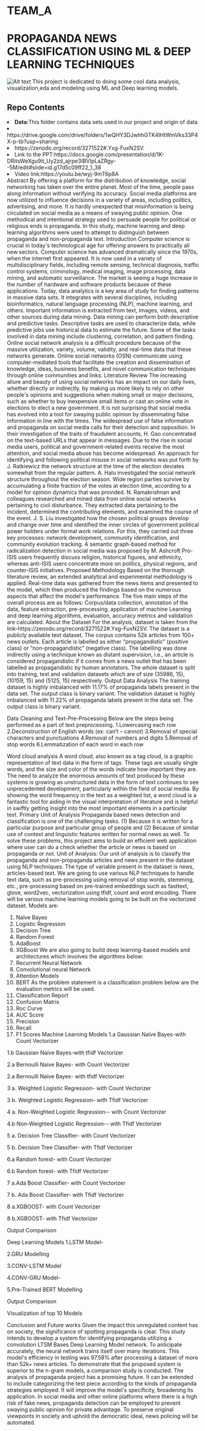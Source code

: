 # TEAM_A
# PROPAGANDA NEWS CLASSIFICATION USING ML & DEEP LEARNING TECHNIQUES
![Alt text](https://github.com/DATA-606-FALL-2022/TEAM_A/blob/main/images/Screenshot_20221029_022630.png)
This project is dedicated to doing some cool data analysis, visualization,eda and modeling using ML and Deep learning models.
## Repo Contents
  <li><b>Data:</b>This folder  contains  data sets used in our project and origin of data
  <li> https://drive.google.com/drive/folders/1wQHY3DJwhhGTK4lHtWmVks33P4X-p-tb?usp=sharing</li>
   <li> https://zenodo.org/record/3271522#.Yxg-FuxN2SV.</li>
  <li>Link to the PPT:https://docs.google.com/presentation/d/1K-DRitsWeXgu9it_Uy2zd_ajrpe3IBVIpLaZRgy--5M/edit#slide=id.g17d5c09ff22_1_38
<li>Video link:https://youtu.be/wyj-9mT6p8A</li>
Abstract 
By offering a platform for the distribution of knowledge, social networking has taken over the entire planet. Most of the time, people pass along information without verifying its accuracy. Social media platforms are now utilized to influence decisions in a variety of areas, including politics, advertising, and more. It is hardly unexpected that misinformation is being circulated on social media as a means of swaying public opinion.
One methodical and intentional strategy used to persuade people for political or religious ends is propaganda. In this study, machine learning and deep learning algorithms were used to attempt to distinguish between propaganda and non-propaganda text.
Introduction
Computer science is crucial in today's technological age for offering answers to practically all new sectors. Computer science has advanced dramatically since the 1970s, when the internet first appeared. It is now used in a variety of multidisciplinary fields, including remote sensing, technical diagnosis, traffic control systems, criminology, medical imaging, image processing, data mining, and automatic surveillance. The market is seeing a huge increase in the number of hardware and software products because of these applications. Today, data analytics is a key area of study for finding patterns in massive data sets. It integrates with several disciplines, including bioinformatics, natural language processing (NLP), machine learning, and others.
Important information is extracted from text, images, videos, and other sources during data mining. Data mining can perform both descriptive and predictive tasks. Descriptive tasks are used to characterize data, while predictive jobs use historical data to estimate the future. Some of the tasks involved in data mining include clustering, correlation, and pattern finding. Online social network analysis is a difficult procedure because of the massive utilization, variety, volume, validity, and real-time data that these networks generate. Online social networks (OSN) communicate using computer-mediated tools that facilitate the creation and dissemination of knowledge, ideas, business benefits, and novel communication techniques through online communities and links.
Literature Review
The increasing allure and beauty of using social networks has an impact on our daily lives, whether directly or indirectly, by making us more likely to rely on other people's opinions and suggestions when making small or major decisions, such as whether to buy inexpensive small items or cast an online vote in elections to elect a new government. It is not surprising that social media has evolved into a tool for swaying public opinion by disseminating false information in line with the times. The widespread use of false information and propaganda on social media calls for their detection and opposition. In their investigation of the traits of fraudulent accounts, H. Gao concentrated on the text-based URLs that appear in messages. Due to the rise in social media users, political and government-related events receive the most attention, and social media abuse has become widespread. An approach for identifying and following political misuse in social networks was put forth by J. Ratkiewicz the network structure at the time of the election deviates somewhat from the regular pattern. A. Halu investigated the social network structure throughout the election season. Wide region parties survive by accumulating a finite fraction of the votes at election time, according to a model for opinion dynamics that was provided. N. Ramakrishnan and colleagues researched and mined data from online social networks pertaining to civil disturbance. They extracted data pertaining to the incident, determined the contributing elements, and examined the course of the event. J. S. Liu investigated how the chosen political groups develop and change over time and identified the inner circles of government political power holders under formal work relations. For this, they carried out three key processes: network development, community identification, and community evolution tracking.
A semantic graph-based method for radicalization detection in social media was proposed by M. Ashcroft Pro-ISIS users frequently discuss religion, historical figures, and ethnicity, whereas anti-ISIS users concentrate more on politics, physical regions, and counter-ISIS initiatives.
Proposed Methodology
Based on the thorough literature review, an extended analytical and experimental methodology is applied. Real-time data was gathered from the news items and presented to the model, which then produced the findings based on the numerous aspects that affect the model's performance. The five main steps of the overall process are as follows:
Corpus/data collection, annotation of the data, feature extraction, pre-processing, application of machine Learning and deep learning algorithms, evaluation, accuracy metrics and validation are calculated.
About the Dataset
For the analysis, dataset is taken from the link-https://zenodo.org/record/3271522#.Yxg-FuxN2SV. The dataset is a publicly available text dataset. The corpus contains 52k articles from 100+ news outlets. Each article is labelled as either “propagandistic” (positive class) or “non-propagandistic” (negative class). The labelling was done indirectly using a technique known as distant supervision, i.e., an article is considered propagandistic if it comes from a news outlet that has been labelled as propagandistic by human annotators.
The whole dataset is split into training, test and validation datasets which are of size (35986, 15), (10159, 15) and (5125, 15) respectively.
Output Data Analysis
The training dataset is highly imbalanced with 11.17% of propaganda labels present in the data set. The output class is binary variant. 
The validation dataset is highly imbalanced with 11.22% of propaganda labels present in the data set. The output class is binary variant. 

                       


Data Cleaning and Text-Pre-Processing
Below are the steps being performed as a part of text preprocessing.
1.Lowercasing each row
2.Deconstruction of English words (ex: can’t – cannot)
3.Removal of special characters and punctuations
4.Removal of numbers and digits
5.Removal of stop words
6.Lemmatization of each word in each row

Word cloud analysis
A word cloud, also known as a tag cloud, is a graphic representation of text data in the form of tags. These tags are usually single words, and the size and color of the words indicate how important they are. The need to analyze the enormous amounts of text produced by these systems is growing as unstructured data in the form of text continues to see unprecedented development, particularly within the field of social media. By showing the word frequency in the text as a weighted list, a word cloud is a fantastic tool for aiding in the visual interpretation of literature and is helpful in swiftly getting insight into the most important elements in a particular text.
Primary Unit of Analysis
Propaganda based news detection and classification is one of the challenging tasks.
(1) Because it is written for a particular purpose and particular group of people and
(2) Because of similar use of context and linguistic features written for normal news as well. To solve these problems, this project aims to build an efficient web application where user can do a check whether the article or news is based on propaganda or not.
Unit of Analysis:
Our unit of analysis is to classify the propaganda and non-propaganda articles and news present in the dataset using NLP techniques.
The type of variable present in the dataset is news, articles-based text. We are going to use various NLP techniques to handle text data, such as pre-processing using removal of stop words, stemming, etc., pre-processing based on pre-trained embeddings such as fasttext, glove, word2vec, vectorization using tfidf, count and word encoding.
There will be various machine learning models going to be built on the vectorized dataset. Models are:
1.	Naïve Bayes
2.	Logistic Regression
3.	Decision Tree
4.	Random Forest
5.	AdaBoost
6.	XGBoost
We are also going to build deep learning-based models and architectures which involves the algorithms below:
1.	Recurrent Neural Network
2.	Convolutional neural Network
3.	Attention Models
4.	BERT
As the problem statement is a classification problem below are the evaluation metrics will be used.
1.	Classification Report
2.	Confusion Matrix
3.	Roc Curve
4.	AUC Score
5.	Precision
6.	Recall
7.	F1 Scores
Machine Learning Models 
1.a Gaussian Naïve Bayes-with Count Vectorizer
 

1.b Gaussian Naïve Bayes-with tfidf Vectorizer
 
2.a Bernoulli Naive Bayes- with Count Vectorizer
 
2.a Bernoulli Naive Bayes- with tfidf Vectorizer
 
3 a. Weighted Logistic Regression- with Count Vectorizer
 

3 b. Weighted Logistic Regression- with Tfidf Vectorizer
 
4 a. Non-Weighted Logistic Regression-- with Count Vectorizer
 
4.b Non-Weighted Logistic Regression-- with Tfidf Vectorizer 
 
5 a. Decision Tree Classifier- with Count Vectorizer
 
5 b. Decision Tree Classifier- with Tfidf Vectorizer
 
6.a Random forest- with Count Vectorizer
 
6.b Random forest- with Tfidf Vectorizer
 
7 a.Ada Boost Classifier- with Count Vectorizer
 
7 b. Ada Boost Classifier- with Tfidf Vectorizer
 
8 a.XGBOOST- with Count Vectorizer
 
8 b.XGBOOST- with Tfidf Vectorizer
 
 Output Comparison
 
Deep Learning Models
1.LSTM Model-
 
 
2.GRU Modelling
 
 
3.CONV-LSTM Model
 
 

4.CONV-GRU Model-
 
 
5.Pre-Trained BERT Modelling
 
 
Output Comparison
 










Visualization of top 10 Models
 
Conclusion and Future works
Given the impact this unregulated content has on society, the significance of spotting propaganda is clear. This study intends to develop a system for identifying propaganda utilizing a convolution LTSM Bases Deep Learning Model network. To anticipate accurately, the neural network trains itself over many iterations. This model's efficiency in testing was 97.58% after processing a dataset of more than 52k+ news articles. To demonstrate that the proposed system is superior to the n-gram models, a comparison study is conducted.
The analysis of propaganda project has a promising future. It can be extended to include categorizing the test piece according to the kinds of propaganda strategies employed. It will improve the model's specificity, broadening its application. In social media and other online platforms where there is a high risk of fake news, propaganda detection can be employed to prevent swaying public opinion for private advantage. To preserve original viewpoints in society and uphold the democratic ideal, news policing will be automated.

